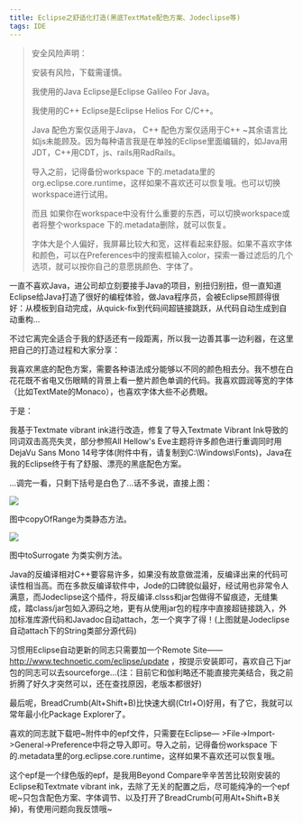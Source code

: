 ```yaml
---
title: Eclipse之舒适化打造(黑底TextMate配色方案、Jodeclipse等) 
tags: IDE
---
```


> 安全风险声明：
> 
> 安装有风险，下载需谨慎。
> 
> 我使用的Java Eclipse是Eclipse Galileo For Java。
> 
> 我使用的C++ Eclipse是Eclipse Helios For C/C++。
> 
> Java 配色方案仅适用于Java， C++ 配色方案仅适用于C++ ~其余语言比如js未能顾及。因为每种语言我是在单独的Eclipse里面编辑的，如Java用JDT，C++用CDT，js、rails用RadRails。
> 
> 导入之前，记得备份workspace 下的.metadata里的org.eclipse.core.runtime，这样如果不喜欢还可以恢复哦。也可以切换workspace进行试用。
> 
> 而且 如果你在workspace中没有什么重要的东西，可以切换workspace或者将整个workspace 下的.metadata删除，就可以恢复。
> 
> 字体大是个人偏好，我屏幕比较大和宽，这样看起来舒服。如果不喜欢字体和颜色，可以在Preferences中的搜索框输入color，探索一番过滤后的几个选项，就可以按你自己的意愿挑颜色、字体了。

一直不喜欢Java，进公司却立刻要接手Java的项目，别扭归别扭，但一直知道Eclipse给Java打造了很好的编程体验，做Java程序员，会被Eclipse照顾得很好：从模板到自动完成，从quick-fix到代码间超链接跳跃，从代码自动生成到自动重构...
 
不过它离完全适合于我的舒适还有一段距离，所以我一边善其事一边利器，在这里把自己的打造过程和大家分享：
 
我喜欢黑底的配色方案，需要各种语法成分能够以不同的颜色相去分。我不想在白花花既不省电又伤眼睛的背景上看一整片颜色单调的代码。我喜欢圆润等宽的字体（比如TextMate的Monaco），也喜欢字体大些不必费眼。
 
于是：
 
我基于Textmate vibrant ink进行改造，修复了导入Textmate Vibrant Ink导致的同词双击高亮失灵，部分参照All Hellow's Eve主题将许多颜色进行重调同时用DejaVu Sans Mono 14号字体(附件中有，请复制到C:\Windows\Fonts)，Java在我的Eclipse终于有了舒服、漂亮的黑底配色方案。
 
...调完一看，只剩下括号是白色了...话不多说，直接上图：

![](colored-eclipse-sample-1.png)
 
图中copyOfRange为类静态方法。

![](colored-eclipse-sample-2.png) 

图中toSurrogate 为类实例方法。
 
Java的反编译相对C++要容易许多，如果没有故意做混淆，反编译出来的代码可读性相当高。而在多款反编译软件中，Jode的口碑貌似最好，经试用也非常令人满意，而Jodeclipse这个插件，将反编译.clsss和jar包做得不留痕迹，无缝集成，踏class/jar包如入源码之地，更有从使用jar包的程序中直接超链接跳入，外加标准库源代码和Javadoc自动attach，怎一个爽字了得！(上图就是Jodeclipse自动attach下的String类部分源代码)
 
习惯用Eclipse自动更新的同志只需要加一个Remote Site——http://www.technoetic.com/eclipse/update ，按提示安装即可，喜欢自己下jar包的同志可以去sourceforge...(注：目前它和伽利略还不能直接完美结合，我之前折腾了好久才突然可以，还在查找原因，老版本都很好)
 
最后呢，BreadCrumb(Alt+Shift+B)比快速大纲(Ctrl+O)好用，有了它，我就可以常年最小化Package Explorer了。
 
喜欢的同志就下载吧~附件中的epf文件，只需要在Eclipse— >File->Import->General->Preference中将之导入即可。导入之前，记得备份workspace 下的.metadata里的org.eclipse.core.runtime，这样如果不喜欢还可以恢复哦。
 
这个epf是一个绿色版的epf，是我用Beyond Compare辛辛苦苦比较刚安装的Eclipse和Textmate vibrant ink，去除了无关的配置之后，尽可能纯净的一个epf呢~只包含配色方案、字体调节、以及打开了BreadCrumb(可用Alt+Shift+B关掉)，有使用问题向我反馈哦~
 
 